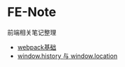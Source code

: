 # FE-Note
前端相关笔记整理

* [webpack基础](https://github.com/xu1685/FE-Note/blob/master/webpack.md)
* [window.history 与 window.location](https://github.com/xu1685/FE-Note/blob/master/window.history.md)
